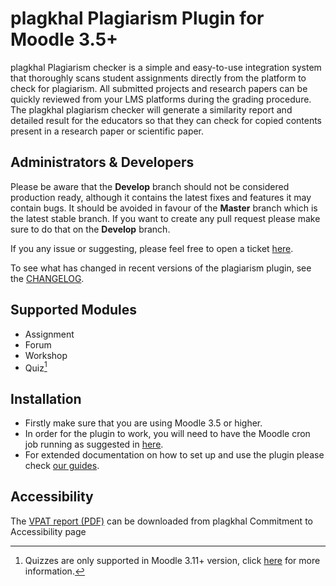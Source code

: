 plagkhal Plagiarism Plugin for Moodle 3.5+
=====================================
plagkhal Plagiarism checker is a simple and easy-to-use integration system that thoroughly scans student assignments directly from the platform to check for plagiarism. All submitted projects and research papers can be quickly reviewed from your LMS platforms during the grading procedure. The plagkhal plagiarism checker will generate a similarity report and detailed result for the educators so that they can check for copied contents present in a research paper or scientific paper.

Administrators & Developers
-----------------------------------------------
Please be aware that the **Develop** branch should not be considered production ready, although it contains the latest fixes and features it may contain bugs. It should be avoided in favour of the **Master** branch which is the latest stable branch. If you want to create any pull request please make sure to do that on the **Develop** branch.

If you any issue or suggesting, please feel free to open a ticket [here](../../issues).

To see what has changed in recent versions of the plagiarism plugin, see the [CHANGELOG](/CHANGELOG.md).

Supported Modules
----------------------------------
- Assignment
- Forum
- Workshop
- Quiz[^1]
[^1]: Quizzes are only supported in Moodle 3.11+ version, click [here](https://moodle.com/news/whats-new-in-moodle-311/?utm_source=youtube&utm_medium=platform&utm_campaign=name~Moodle311Release+cat~lms+mp~no+type~blog+date~17-05-21) for more information.

Installation
----------------------------------
- Firstly make sure that you are using Moodle 3.5 or higher.
- In order for the plugin to work, you will need to have the Moodle cron job running as suggested in [here](https://docs.moodle.org/37/en/Cron).
- For extended documentation on how to set up and use the plugin please check [our guides](https://lti.plagkhal.com/guides/moodle/plagiarism-plugin).

Accessibility
----------------------------------
The [VPAT report (PDF)](https://plagkhal.com/accessibility/) can be downloaded from plagkhal Commitment to Accessibility page 
